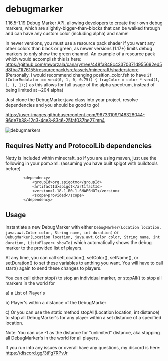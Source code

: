 # debugmarker
1.16.5-1.19 Debug Marker API, allowing developers to create their own debug markers, which are slightly-bigger-than-blocks that can be walked through and can have any custom color (including alpha) and name!

In newer versions, you must use a resource pack shader if you want any other colors than black or green, as newer versions (1.17+) limits debug markers to only show the green channel. An example of a resource pack which would accomplish this is here: https://github.com/mworzala/canary/tree/448fa848c43370371d955692ed5d8fba71f76155/resourcepack/src/assets/minecraft/shaders/core
(Personally, i would recommend changing position_color.fsh to have `if (ColorModulator == vec4(0, 1, 0, 0.75)) { fragColor = color * vec4(1, 1, 1, 1);}` as this allows for full usage of the alpha spectrum, instead of being limited at ~204 alpha)

Just clone the DebugMarker.java class into your project, resolve dependencies and you should be good to go!

https://user-images.githubusercontent.com/96733109/148328044-96de7b38-12c3-4ce3-83c6-25faf037be27.mp4

![debugmarkers](https://github.com/dev-hydrogen/debugmarker/assets/96733109/4116376d-1059-4370-a361-d96c3fff6b16)


## Requires Netty and ProtocolLib dependencies
Netty is included within minecraft, so if you are using maven, just use the following in your pom.xml: (assuming you have built spigot with buildtools before)
```
        <dependency>
            <groupId>org.spigotmc</groupId>
            <artifactId>spigot</artifactId>
            <version>1.18.1-R0.1-SNAPSHOT</version>
            <scope>provided</scope>
        </dependency>
```

## Usage
Instantiate a new DebugMarker with either `DebugMarker(Location location, java.awt.Color color, String name, int duration)` or `DebugMarker(Location location, java.awt.Color color, String name, int duration, List<Player> showTo)` which automatically shows the debug marker to the provided list of players.

At any time, you can call setLocation(), setColor(), setName(), or setDuration() to set these variables to anthing you want. You will have to call start() again to send these changes to players.

You can call either stop() to stop an individual marker, or stopAll() to stop all markers in the world for

a) a List of Player's 

b) Player's within a distance of the DebugMarker

c) Or you can use the static method stopAll(Location location, int distance) to stop all DebugMarker's for any player within a set distance of a specified location.

Note: You can use -1 as the distance for "unlimited" distance, aka stopping all DebugMarker's in the world for all players.

If you run into any issues or overall have any questions, my discord is here: https://discord.gg/3tFg7RPvJr
